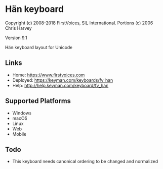 Hän keyboard
======================

Copyright (c) 2008-2018 FirstVoices, SIL International. Portions (c) 2006 Chris Harvey

Version 9.1

Hän keyboard layout for Unicode

Links
-----

 * Home:     <https://www.firstvoices.com>
 * Deployed: <https://keyman.com/keyboards/fv_han>
 * Help:     <http://help.keyman.com/keyboard/fv_han>
 
Supported Platforms
-------------------

 * Windows
 * macOS
 * Linux
 * Web
 * Mobile

Todo
----

 * This keyboard needs canonical ordering to be changed and normalized